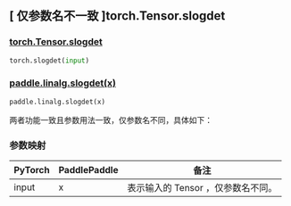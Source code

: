 ## [ 仅参数名不一致 ]torch.Tensor.slogdet

### [torch.Tensor.slogdet](https://pytorch.org/docs/stable/generated/torch.Tensor.slogdet.html?highlight=torch+tensor+slogdet#torch.Tensor.slogdet)

```python
torch.slogdet(input)
```

### [paddle.linalg.slogdet(x)](https://www.paddlepaddle.org.cn/documentation/docs/zh/develop/api/paddle/linalg/slogdet_cn.html)

```python
paddle.linalg.slogdet(x)
```

两者功能一致且参数用法一致，仅参数名不同，具体如下：

### 参数映射

| PyTorch       | PaddlePaddle | 备注                                                   |
| ------------- | ------------ | ------------------------------------------------------ |
| input    | x           | 表示输入的 Tensor ，仅参数名不同。 |
